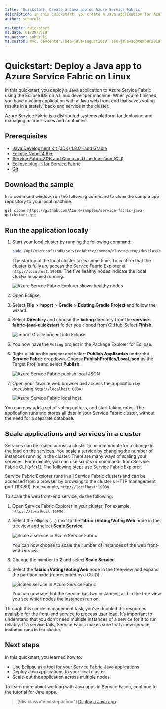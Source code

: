```yaml
---
title: 'Quickstart: Create a Java app on Azure Service Fabric'
description: In this quickstart, you create a Java application for Azure using a Service Fabric reliable services sample application.
author: suhuruli

ms.topic: quickstart
ms.date: 01/29/2019
ms.author: suhuruli
ms.custom: mvc, devcenter, seo-java-august2019, seo-java-september2019
---
```

# Quickstart:  Deploy a Java app to Azure Service Fabric on Linux

In this quickstart, you deploy a Java application to Azure Service Fabric using the Eclipse IDE on a Linux developer machine. When you're finished, you have a voting application with a Java web front end that saves voting results in a stateful back-end service in the cluster.

Azure Service Fabric is a distributed systems platform for deploying and managing microservices and containers.

## Prerequisites

- [Java Development Kit (JDK) 1.8.0+ and Gradle](https://docs.microsoft.com/azure/service-fabric/service-fabric-get-started-linux#set-up-java-development)
- [Eclipse Neon (4.6)+](https://www.eclipse.org/downloads/packages/)
- [Service Fabric SDK and Command Line Interface (CLI)](https://docs.microsoft.com/azure/service-fabric/service-fabric-get-started-linux#installation-methods)
- [Eclipse plug-in for Service Fabric](https://docs.microsoft.com/azure/service-fabric/service-fabric-get-started-linux#install-the-eclipse-plug-in-optional)
- [Git](https://git-scm.com/downloads)

## Download the sample

In a command window, run the following command to clone the sample app repository to your local machine.

```git
git clone https://github.com/Azure-Samples/service-fabric-java-quickstart.git
```

## Run the application locally

1. Start your local cluster by running the following command:

    ```bash
    sudo /opt/microsoft/sdk/servicefabric/common/clustersetup/devclustersetup.sh
    ```
    The startup of the local cluster takes some time. To confirm that the cluster is fully up, access the Service Fabric Explorer at `http://localhost:19080`. The five healthy nodes indicate the local cluster is up and running.

    ![Azure Service Fabric Explorer shows healthy nodes](./media/service-fabric-quickstart-java/service-fabric-explorer-healthy-nodes.png)

2. Open Eclipse.
3. Select **File** > **Import** > **Gradle** > **Existing Gradle Project** and follow the wizard.
4. Select **Directory** and choose the **Voting** directory from the **service-fabric-java-quickstart** folder you cloned from GitHub. Select **Finish**.

    ![Import Gradle project into Eclipse](./media/service-fabric-quickstart-java/eclipse-import-gradle-project.png)

5. You now have the `Voting` project in the Package Explorer for Eclipse.
6. Right-click on the project and select **Publish Application** under the **Service Fabric** dropdown. Choose **PublishProfiles/Local.json** as the Target Profile and select **Publish**.

    ![Azure Service Fabric publish local JSON](./media/service-fabric-quickstart-java/service-fabric-publish-local-json.png)

7. Open your favorite web browser and access the application by accessing `http://localhost:8080`.

    ![Azure Service Fabric local host](./media/service-fabric-quickstart-java/service-fabric-local-host.png)

You can now add a set of voting options, and start taking votes. The application runs and stores all data in your Service Fabric cluster, without the need for a separate database.

## Scale applications and services in a cluster

Services can be scaled across a cluster to accommodate for a change in the load on the services. You scale a service by changing the number of instances running in the cluster. There are many ways of scaling your services. For example, you can use scripts or commands from Service Fabric CLI (`sfctl`). The following steps use Service Fabric Explorer.

Service Fabric Explorer runs in all Service Fabric clusters and can be accessed from a browser by browsing to the cluster's HTTP management port (19080). For example, `http://localhost:19080`.

To scale the web front-end service, do the following:

1. Open Service Fabric Explorer in your cluster. For example, `https://localhost:19080`.
2. Select the ellipsis (**...**) next to the **fabric:/Voting/VotingWeb** node in the treeview and select **Scale Service**.

    ![Scale a service in Azure Service Fabric](./media/service-fabric-quickstart-java/service-fabric-scale-service.png)

    You can now choose to scale the number of instances of the web front-end service.

3. Change the number to **2** and select **Scale Service**.
4. Select the **fabric:/Voting/VotingWeb** node in the tree-view and expand the partition node (represented by a GUID).

    ![Scaled service in Azure Service Fabric](./media/service-fabric-quickstart-java/service-fabric-explorer-service-scaled.png)

    You can now see that the service has two instances, and in the tree view you see which nodes the instances run on.

Through this simple management task, you've doubled the resources available for the front-end service to process user load. It's important to understand that you don't need multiple instances of a service for it to run reliably. If a service fails, Service Fabric makes sure that a new service instance runs in the cluster.

## Next steps

In this quickstart, you learned how to:

* Use Eclipse as a tool for your Service Fabric Java applications
* Deploy Java applications to your local cluster
* Scale-out the application across multiple nodes

To learn more about working with Java apps in Service Fabric, continue to the tutorial for Java apps.

> [!div class="nextstepaction"]
> [Deploy a Java app](./service-fabric-tutorial-create-java-app.md)
